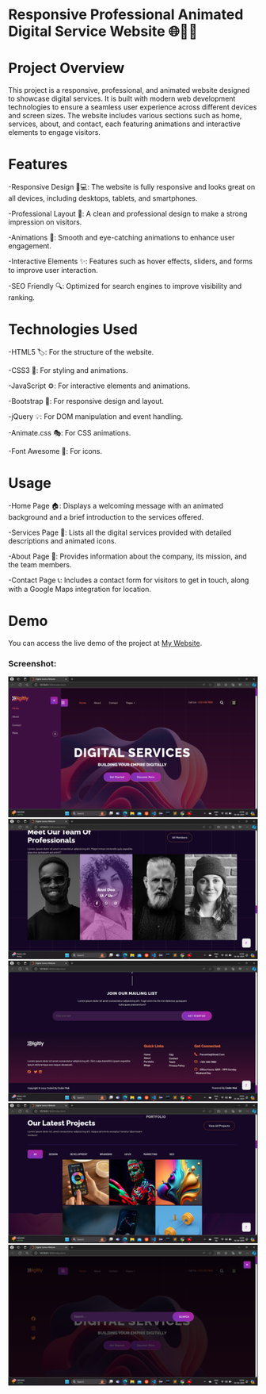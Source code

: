 # Responsive Professional Animated Digital Service Website 🌐💼🎨

# Project Overview
This project is a responsive, professional, and animated website designed to showcase digital services. It is built with modern web development technologies to ensure a seamless user experience across different devices and screen sizes. The website includes various sections such as home, services, about, and contact, each featuring animations and interactive elements to engage visitors.

# Features

-Responsive Design 📱💻: The website is fully responsive and looks great on all devices, including desktops, tablets, and smartphones.

-Professional Layout 🏢: A clean and professional design to make a strong impression on visitors.

-Animations 🎥: Smooth and eye-catching animations to enhance user engagement.

-Interactive Elements ✨: Features such as hover effects, sliders, and forms to improve user interaction.

-SEO Friendly 🔍: Optimized for search engines to improve visibility and ranking.

# Technologies Used

-HTML5 🏷️: For the structure of the website.

-CSS3 🎨: For styling and animations.

-JavaScript ⚙️: For interactive elements and animations.

-Bootstrap 📏: For responsive design and layout.

-jQuery 💡: For DOM manipulation and event handling.

-Animate.css 🎭: For CSS animations.

-Font Awesome 🌟: For icons.

# Usage

-Home Page 🏠: Displays a welcoming message with an animated background and a brief introduction to the services offered.

-Services Page 💼: Lists all the digital services provided with detailed descriptions and animated icons.

-About Page 👥: Provides information about the company, its mission, and the team members.

-Contact Page 📞: Includes a contact form for visitors to get in touch, along with a Google Maps integration for location.

# Demo
You can access the live demo of the project at  [My Website](http://127.0.0.1:3000/index.html).

### Screenshot:
![Digital Service Website](https://github.com/Paromita-maji/Digital-Website/blob/main/ss/Screenshot%202024-06-01%20105001.png)
![Digital Service Website](https://github.com/Paromita-maji/Digital-Website/blob/main/ss/Screenshot%202024-06-01%20105051.png)
![Digital Service Website](https://github.com/Paromita-maji/Digital-Website/blob/main/ss/Screenshot%202024-06-01%20105120.png)
![Digital Service Website](https://github.com/Paromita-maji/Digital-Website/blob/main/ss/Screenshot%202024-06-01%20105030.png)
![Digital Service Website](https://github.com/Paromita-maji/Digital-Website/blob/main/ss/Screenshot%202024-06-01%20105014.png)
